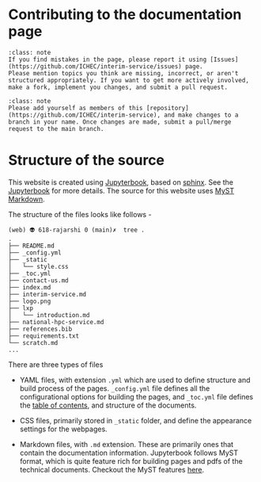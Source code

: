 # Contributing to the documentation page

```{admonition} For Users
:class: note
If you find mistakes in the page, please report it using [Issues](https://github.com/ICHEC/interim-service/issues) page.
Please mention topics you think are missing, incorrect, or aren't structured appropriately. If you want to get more actively involved, make a fork, implement you changes, and submit a pull request.
```

```{admonition} For staff
:class: note
Please add yourself as members of this [repository](https://github.com/ICHEC/interim-service), and make changes to a branch in your name. Once changes are made, submit a pull/merge request to the main branch.

```

# Structure of the source

This website is created using [Jupyterbook](https://jupyterbook.org/en/stable/intro.html), based on [sphinx](https://www.sphinx-doc.org/en/master/).
See the [Jupyterbook](https://jupyterbook.org/en/stable/intro.html) for more details. The source for this website uses [MyST Markdown](https://myst-parser.readthedocs.io/en/latest/index.html).


The structure of the files looks like follows -


```console
(web) 👽 618-rajarshi 0 (main)✗  tree .
.
├── README.md
├── _config.yml
├── _static
│   └── style.css
├── _toc.yml
├── contact-us.md
├── index.md
├── interim-service.md
├── logo.png
├── lxp
│   └── introduction.md
├── national-hpc-service.md
├── references.bib
├── requirements.txt
└── scratch.md
...
```

There are three types of files

- YAML files, with extension `.yml` which are used to define structure and build process of the pages. `_config.yml` file defines all the configurational options for building the pages, and `_toc.yml` file defines the [table of contents](https://jupyterbook.org/en/stable/start/create.html#table-of-contents-toc-yml), and structure of the documents.

- CSS files, primarily stored in `_static` folder, and define the appearance settings for the webpages.

- Markdown files, with `.md` extension. These are primarily ones that contain the documentation information. Jupyterbook follows MyST format, which is quite feature rich for building pages and pdfs of the technical documents. Checkout the MyST features [here](https://jupyterbook.org/en/stable/content/index.html).
